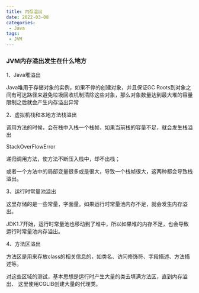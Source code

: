 ```yaml
---
title: 内存溢出
date: 2022-03-08
categories:
 - Java
tags:
 - JVM
---
```


### JVM内存溢出发生在什么地方

1、Java堆溢出

Java堆用于存储对象的实例，如果不停的创建对象，并且保证GC Roots到对象之间有可达路径来避免垃圾回收机制清除这些对象，那么对象数量达到最大堆的容量限制之后就会产生内存溢出异常

2、虚拟机栈和本地方法栈溢出

调用方法的时候，会在栈中入栈一个栈帧，如果当前栈的容量不足，就会发生栈溢出

StackOverFlowError

递归调用方法，使方法不断压入栈中，却不出栈；

或者一个方法中的局部变量很多或是很大，导致一个栈帧很大，这两种都会导致栈溢出。

3、运行时常量池溢出

这里存储的是一些常量，字面量。如果运行时常量池内存不足，就会发生内存溢出。

JDK1.7开始，运行时常量池也移动到了堆中，所以如果堆的内存不足，也会导致运行时常量池内存溢出。

4、方法区溢出

方法区是用来存放class的相关信息的，如类名、访问修饰符、字段描述、方法描述等。

对这些区域的测试，基本思想是运行时产生大量的类去填满方法区，直到内存溢出、
这里使用CGLIB创建大量的代理类。


